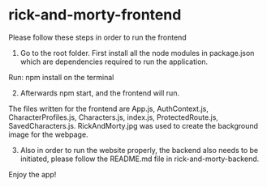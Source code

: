 # rick-and-morty-frontend

Please follow these steps in order to run the frontend

1. Go to the root folder. First install all the node modules in package.json which are dependencies required to run the application.

Run: npm install on the terminal

2. Afterwards npm start, and the frontend will run.

The files written for the frontend are App.js, AuthContext.js, CharacterProfiles.js, Characters.js, index.js, ProtectedRoute.js, SavedCharacters.js. RickAndMorty.jpg was used to create the background image for the webpage.

3. Also in order to run the website properly, the backend also needs to be initiated, please follow the README.md file in rick-and-morty-backend.

Enjoy the app!